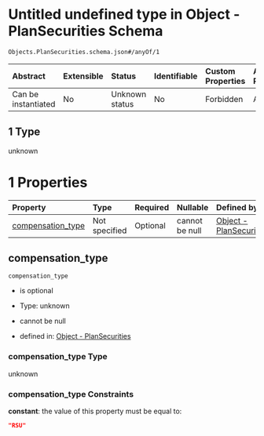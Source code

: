 # Untitled undefined type in Object - PlanSecurities Schema

```txt
Objects.PlanSecurities.schema.json#/anyOf/1
```

| Abstract            | Extensible | Status         | Identifiable | Custom Properties | Additional Properties | Access Restrictions | Defined In                                                                                   |
| :------------------ | :--------- | :------------- | :----------- | :---------------- | :-------------------- | :------------------ | :------------------------------------------------------------------------------------------- |
| Can be instantiated | No         | Unknown status | No           | Forbidden         | Allowed               | none                | [PlanSecurities.schema.json\*](../objects/PlanSecurities.schema.json "open original schema") |

## 1 Type

unknown

# 1 Properties

| Property                                | Type          | Required | Nullable       | Defined by                                                                                                                                                   |
| :-------------------------------------- | :------------ | :------- | :------------- | :----------------------------------------------------------------------------------------------------------------------------------------------------------- |
| [compensation_type](#compensation_type) | Not specified | Optional | cannot be null | [Object - PlanSecurities](plansecurities-anyof-1-properties-compensation_type.md "Objects.PlanSecurities.schema.json#/anyOf/1/properties/compensation_type") |

## compensation_type

`compensation_type`

- is optional

- Type: unknown

- cannot be null

- defined in: [Object - PlanSecurities](plansecurities-anyof-1-properties-compensation_type.md "Objects.PlanSecurities.schema.json#/anyOf/1/properties/compensation_type")

### compensation_type Type

unknown

### compensation_type Constraints

**constant**: the value of this property must be equal to:

```json
"RSU"
```

